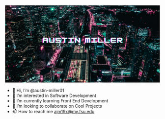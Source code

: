 ![banner](banner.png)
- 👋 Hi, I’m @austin-miller01
- 👀 I’m interested in Software Development
- 🌱 I’m currently learning Front End Development
- 💞️ I’m looking to collaborate on Cool Projects
- 📫 How to reach me ajm19x@my.fsu.edu


